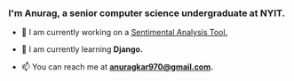 <h3>I'm Anurag, a senior computer science undergraduate at NYIT.</h3>

- 🔭 I am currently working on a [Sentimental Analysis Tool.](https://github.com/anuragcar/Sentimental-Analysis-Tool)

- 🌱 I am currently learning **Django.**

- 📫 You can reach me at **anuragkar970@gmail.com.**
